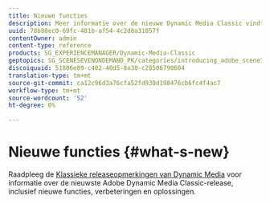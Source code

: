 ```yaml
---
title: Nieuwe functies
description: Meer informatie over de nieuwe Dynamic Media Classic vindt u in de opmerkingen bij de huidige release.
uuid: 78b88ec0-69fc-481b-af54-4c2d0a31057f
contentOwner: admin
content-type: reference
products: SG_EXPERIENCEMANAGER/Dynamic-Media-Classic
geptopics: SG_SCENESEVENONDEMAND_PK/categories/introducing_adobe_scene7
discoiquuid: 51806e89-c402-40d5-8a38-c28506790604
translation-type: tm+mt
source-git-commit: ca12c96d3a76cfa52fd930d190476cb6fc4f4ac7
workflow-type: tm+mt
source-wordcount: '52'
ht-degree: 0%

---
```



# Nieuwe functies {#what-s-new}

Raadpleeg de [Klassieke releaseopmerkingen van Dynamic Media](https://docs.adobe.com/content/help/en/dynamic-media-developer-resources/release-notes/s7rn2017.html) voor informatie over de nieuwste Adobe Dynamic Media Classic-release, inclusief nieuwe functies, verbeteringen en oplossingen.
